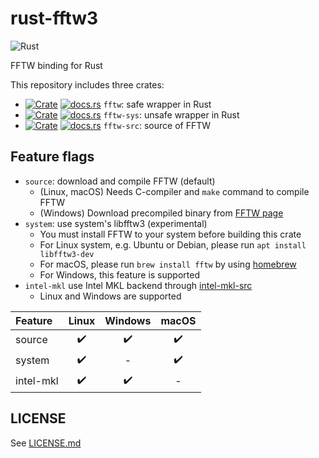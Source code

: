 rust-fftw3
===========
![Rust](https://github.com/rust-math/fftw/workflows/Rust/badge.svg)

FFTW binding for Rust

This repository includes three crates:

- [![Crate](http://meritbadge.herokuapp.com/fftw)](https://crates.io/crates/fftw)
  [![docs.rs](https://docs.rs/fftw/badge.svg)](https://docs.rs/fftw)
  `fftw`: safe wrapper in Rust
- [![Crate](http://meritbadge.herokuapp.com/fftw-sys)](https://crates.io/crates/fftw-sys)
  [![docs.rs](https://docs.rs/fftw-sys/badge.svg)](https://docs.rs/fftw-sys)
  `fftw-sys`: unsafe wrapper in Rust
- [![Crate](http://meritbadge.herokuapp.com/fftw-src)](https://crates.io/crates/fftw-src)
  [![docs.rs](https://docs.rs/fftw-src/badge.svg)](https://docs.rs/fftw-src)
  `fftw-src`: source of FFTW


Feature flags
--------------

- `source`: download and compile FFTW (default)
    - (Linux, macOS) Needs C-compiler and `make` command to compile FFTW
    - (Windows) Download precompiled binary from [FFTW page](http://www.fftw.org/install/windows.html)
- `system`: use system's libfftw3 (experimental)
    - You must install FFTW to your system before building this crate
    - For Linux system, e.g. Ubuntu or Debian, please run `apt install libfftw3-dev`
    - For macOS, please run `brew install fftw` by using [homebrew](https://github.com/Homebrew/brew)
    - For Windows, this feature is supported
- `intel-mkl` use Intel MKL backend through [intel-mkl-src](https://github.com/termoshtt/rust-intel-mkl)
    - Linux and Windows are supported

|Feature  | Linux | Windows | macOS |
|:--------|:-----:|:-------:|:-----:|
|source   |✔️      |✔️        |✔️      |
|system   |✔️      |-        |✔️      |
|intel-mkl|✔️      |✔️        |-      |

LICENSE
--------
See [LICENSE.md](./LICENSE.md)
